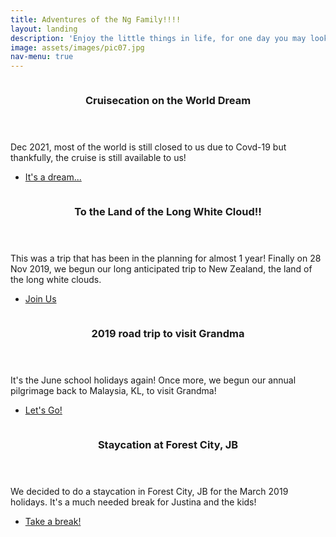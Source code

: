 ```yaml
---
title: Adventures of the Ng Family!!!!
layout: landing
description: 'Enjoy the little things in life, for one day you may look back and realize they were the big things'
image: assets/images/pic07.jpg
nav-menu: true
---
```


<!-- Main -->
<div id="main">
<!-- Two -->
<section id="two" class="spotlights">
<section>
	<a href="generic.html" class="image">
		<img src="{% link assets/images/20211201-dream-cruise-1.jpg %}" alt="" data-position="top center" />
	</a>
	<div class="content">
		<div class="inner">
			<header class="major">
				<h3>Cruisecation on the World Dream</h3>
			</header>
			<p>Dec 2021, most of the world is still closed to us due to Covd-19 but thankfully, the cruise is still available to us!</p>
			<ul class="actions">
				<li><a href="/travels/cruisecation-on-the-world-dream.html" class="button">It's a dream...</a></li>
			</ul>
		</div>
	</div>
</section>
	<section>
		<a href="generic.html" class="image">
			<img src="{% link assets/images/201911-nz-1.jpg %}" alt="" data-position="center center" />
		</a>
		<div class="content">
			<div class="inner">
				<header class="major">
					<h3>To the Land of the Long White Cloud!!</h3>
				</header>
				<p>This was a trip that has been in the planning for almost 1 year! Finally on 28 Nov 2019, we begun our long anticipated trip to New Zealand, the land of the long white clouds.</p>
				<ul class="actions">
					<li><a href="generic.html" class="button">Join Us</a></li>
				</ul>
			</div>
		</div>
	</section>
	<section>
		<a href="generic.html" class="image">
			<img src="{% link assets/images/201906-kl-1.jpg %}" alt="" data-position="top center" />
		</a>
		<div class="content">
			<div class="inner">
				<header class="major">
					<h3>2019 road trip to visit Grandma</h3>
				</header>
				<p>It's the June school holidays again! Once more, we begun our annual pilgrimage back to Malaysia, KL, to visit Grandma!</p>
				<ul class="actions">
					<li><a href="generic.html" class="button">Let's Go!</a></li>
				</ul>
			</div>
		</div>
	</section>
	<section>
		<a href="generic.html" class="image">
			<img src="{% link assets/images/201903-jb-forestcity-1.jpg %}" alt="" data-position="25% 25%" />
		</a>
		<div class="content">
			<div class="inner">
				<header class="major">
					<h3>Staycation at Forest City, JB</h3>
				</header>
				<p>We decided to do a staycation in Forest City, JB for the March 2019 holidays. It's a much needed break for Justina and the kids!</p>
				<ul class="actions">
					<li><a href="generic.html" class="button">Take a break!</a></li>
				</ul>
			</div>
		</div>
	</section>
</section>
</div>
